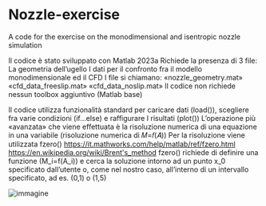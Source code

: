 # Nozzle-exercise
A code for the exercise on the monodimensional and isentropic nozzle simulation

Il codice è stato sviluppato con Matlab 2023a
Richiede la presenza di 3 file:
  La geometria dell’ugello
  I dati per il confronto fra il modello monodimensionale ed il CFD
  I file si chiamano:
      «nozzle_geometry.mat»
      «cfd_data_freeslip.mat»
      «cfd_data_noslip.mat»
Il codice non richiede nessun toolbox aggiuntivo (Matlab base)

Il codice utilizza funzionalità standard per caricare dati (load()), scegliere fra varie condizioni (if…else) e raffigurare I risultati (plot())
L’operazione più «avanzata» che viene effettuata è la risoluzione numerica di una equazione in una variabile (risoluzione numerica di 𝑀=𝑓(𝐴))
Per la risoluzione viene utilizzata fzero()
  https://it.mathworks.com/help/matlab/ref/fzero.html
  https://en.wikipedia.org/wiki/Brent's_method
fzero() richiede di definire una funzione (M_i=f(A_i)) e cerca la soluzione intorno ad un punto x_0 specificato dall’utente o, come nel nostro caso, all’interno di un intervallo specificato, ad es. (0,1) o (1,5)


![immagine](https://github.com/user-attachments/assets/3d94479b-9098-413a-8ae6-c5dc7d98b822)
